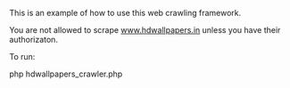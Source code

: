 This is an example of how to use this web crawling framework.

You are not allowed to scrape www.hdwallpapers.in unless you have their authorizaton.

To run:

php hdwallpapers_crawler.php